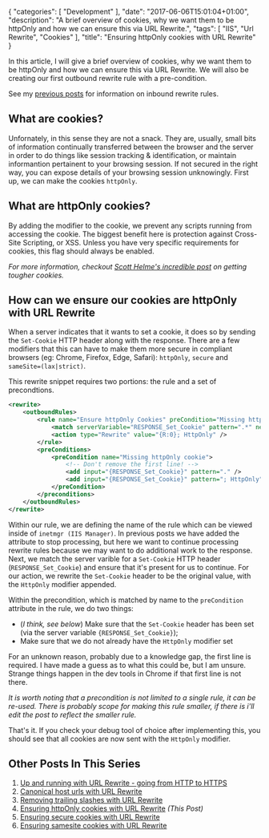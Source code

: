 {
   "categories": [ "Development" ],
   "date": "2017-06-06T15:01:04+01:00",
   "description": "A brief overview of cookies, why we want them to be httpOnly and how we can ensure this via URL Rewrite.",
   "tags": [ "IIS", "Url Rewrite", "Cookies" ],
   "title": "Ensuring httpOnly cookies with URL Rewrite"
}

In this article, I will give a brief overview of cookies, why we want them to be httpOnly and how we can ensure this via URL Rewrite. We will also be creating our first outbound rewrite rule with a pre-condition.

<!--more-->

See my [previous posts](/article/2017/06/removing-trailing-slashes-with-url-rewrite/) for information on inbound rewrite rules.

## What are cookies?

Unfornately, in this sense they are not a snack. They are, usually, small bits of information continually transferred between the browser and the server in order to do things like session tracking & identification, or maintain informantion pertainent to your browsing session. If not secured in the right way, you can expose details of your browsing session unknowingly. First up, we can make the cookies `httpOnly`.

## What are httpOnly cookies?

By adding the modifier to the cookie, we prevent any scripts running from accessing the cookie. The biggest benefit here is protection against Cross-Site Scripting, or XSS. Unless you have very specific requirements for cookies, this flag should always be enabled.

*For more information, checkout [Scott Helme's incredible post](https://scotthelme.co.uk/tough-cookies/) on getting tougher cookies.*

## How can we ensure our cookies are httpOnly with URL Rewrite

When a server indicates that it wants to set a cookie, it does so by sending the `Set-Cookie` HTTP header along with the response. There are a few modifiers that this can have to make them more secure in compliant browsers (eg: Chrome, Firefox, Edge, Safari): `httpOnly`, `secure` and `sameSite=(lax|strict)`.

This rewrite snippet requires two portions: the rule and a set of precondtions.

```xml
<rewrite>
    <outboundRules>
        <rule name="Ensure httpOnly Cookies" preCondition="Missing httpOnly cookie">
            <match serverVariable="RESPONSE_Set_Cookie" pattern=".*" negate="false" />
            <action type="Rewrite" value="{R:0}; HttpOnly" />
        </rule>
        <preConditions>
            <preCondition name="Missing httpOnly cookie">
                <!-- Don't remove the first line! -->
                <add input="{RESPONSE_Set_Cookie}" pattern="." />
                <add input="{RESPONSE_Set_Cookie}" pattern="; HttpOnly" negate="true" />
            </preCondition>
        </preconditions>
    </outboundRules>
</rewrite>
```

Within our rule, we are defining the name of the rule which can be viewed inside of `inetmgr (IIS Manager)`. In previous posts we have added the attribute to stop processing, but here we want to continue processing rewrite rules because we may want to do additional work to the response. Next, we match the server varible for a `Set-Cookie` HTTP header (`RESPONSE_Set_Cookie`) and ensure that it's present for us to continue. For our action, we rewrite the `Set-Cookie` header to be the original value, with the `HttpOnly` modifier appended.

Within the precondition, which is matched by name to the `preCondition` attribute in the rule, we do two things:

- (_I think, see below_) Make sure that the `Set-Cookie` header has been set (via the server variable `{RESPONSE_Set_Cookie}`);
- Make sure that we do not already have the `HttpOnly` modifier set

For an unknown reason, probably due to a knowledge gap, the first line is required. I have made a guess as to what this could be, but I am unsure. Strange things happen in the dev tools in Chrome if that first line is not there.

*It is worth noting that a precondition is not limited to a single rule, it can be re-used. There is probably scope for making this rule smaller, if there is i'll edit the post to reflect the smaller rule.*

That's it. If you check your debug tool of choice after implementing this, you should see that all cookies are now sent with the `HttpOnly` modifier.

## Other Posts In This Series

1. [Up and running with URL Rewrite - going from HTTP to HTTPS](/article/2017/06/up-and-running-with-url-rewrite---going-from-http-to-https/)
2. [Canonical host urls with URL Rewrite](/article/2017/06/canonical-host-urls-with-url-rewrite/) 
3. [Removing trailing slashes with URL Rewrite](/article/2017/06/removing-trailing-slashes-with-url-rewrite/) 
4. [Ensuring httpOnly cookies with URL Rewrite](/article/2017/06/ensuring-httponly-cookies-with-url-rewrite/) *(This Post)*
5. [Ensuring secure cookies with URL Rewrite](/article/2017/06/ensuring-secure-cookies-with-url-rewrite/)
6. [Ensuring samesite cookies with URL Rewrite](/article/2017/06/ensuring-samesite-cookies-with-url-rewrite/)